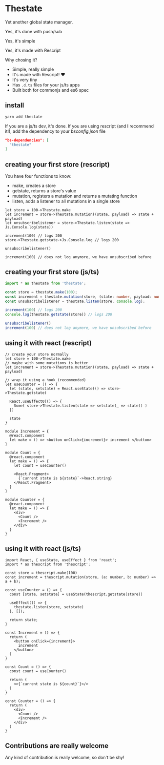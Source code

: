 Thestate
========

Yet another global state manager.

Yes, it's done with push/sub

Yes, it's simple

Yes, it's made with Rescript

Why chosing it?

- Simple, really simple
- It's made with Rescript! ❤️
- It's very tiny
- Has `.d.ts` files for your js/ts apps
- Built both for commonjs and es6 spec

## install

```bash
yarn add thestate
```

If you are a js/ts dev, it's done. If you are using rescript (and I recommend it!), add the dependency to your *bsconfig.json* file

```json
"bs-dependencies": [
  "thestate"
]
```

## creating your first store (rescript)

You have four functions to know: 

- make, creates a store
- getstate, returns a store's value
- mutation, registers a mutation and returns a mutating function
- listen, adds a listener to all mutations in a single store

```rescript
let store = 100->Thestate.make
let increment = store->Thestate.mutation((state, payload) => state + payload)
let unsubscribelistener = store->Thestate.listen(state => Js.Console.log(state))

increment(100) // logs 200
store->Thestate.getstate->Js.Console.log // logs 200

unsubscribelistener()

increment(100) // does not log anymore, we have unsubscribed before
```

## creating your first store (js/ts)

```ts
import * as thestate from 'thestate';

const store = thestate.make(100);
const increment = thestate.mutation(store, (state: number, payload: number) => state + payload);
const unsubscribelistener = thestate.listen(store, console.log);

increment(100) // logs 200
console.log(thestate.getstate(store)) // logs 200

unsubscribelistener()
increment(100) // does not log anymore, we have unsubscribed before
```

## using it with react (rescript)

```rescript
// create your store normally
let store = 100->Thestate.make
// maybe with some mutations is better
let increment = store->Thestate.mutation((state, payload) => state + payload)

// wrap it using a hook (recommended)
let useCounter = () => {
  let (state, setstate) = React.useState(() => store->Thestate.getstate)
    
  React.useEffect0(() => {
    Some( store->Thestate.listen(state => setstate(_ => state)) )
  })

  state
}

module Increment = {
  @react.component
  let make = () => <button onClick={increment}> increment </button>
}

module Count = {
  @react.component 
  let make = () => {
    let count = useCounter()

    <React.Fragment>
      {`current state is ${state}`->React.string}
    </React.Fragment>
  }
}

module Counter = {
  @react.component
  let make = () => {
    <div>
      <Count />
      <Increment />
    </div>
  }
}
```

## using it with react (js/ts)

```tsx
import React, { useState, useEffect } from 'react';
import * as thescript from 'thescript';

const store = thescript.make(100)
const increment = thescript.mutation(store, (a: number, b: number) => a + b);

const useCounter = () => {
  const [state, setstate] = useState(thescript.getstate(store))

  useEffect(() => {
    thestate.listen(store, setstate)
  }, []);

  return state;
}

const Increment = () => {
  return (
    <button onClick={increment}>
      increment
    </button>
  )
}

const Count = () => {
  const count = useCounter()
  
  return (
    <>{`current state is ${count}`}</>
  )
}

const Counter = () => {
  return (
    <div>
      <Count />
      <Increment />
    </div>
  )
}
```

## Contributions are really welcome

Any kind of contribution is really welcome, so don't be shy! 

